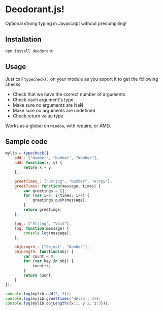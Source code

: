 # Deodorant.js!

Optional strong typing in Javascript without precompiling!

## Installation

    npm install deodorant

## Usage

Just call `typecheck()` on your module as you export it to get the following checks:

- Check that we have the correct number of arguments
- Check each argument's type
- Make sure no arguments are NaN
- Make sure no arguments are undefined
- Check return value type

Works as a global on `window`, with require, or AMD.

## Sample code

```javascript
mylib = typecheck({
    add_: ["Number", "Number", "Number"],
    add: function(x, y) {
        return x + y;
    },

    greetTimes_: ["String", "Number", "Array"],
    greetTimes: function(message, times) {
        var greetings = [];
        for (var i=0; i<times; i++) {
            greetings.push(message);
        }
        return greetings;
    },

    log_: ["String", "Void"],
    log: function(message) {
        console.log(message);
    },

    objLength_: ["Object", "Number"],
    objLength: function(obj) {
        var count = 0;
        for (var key in obj) {
            count++;
        }
        return count;
    }
});

console.log(mylib.add(2, 3));
console.log(mylib.greetTimes('Hello', 3));
console.log(mylib.objLength({x:1, y:2, z:3}));
```
